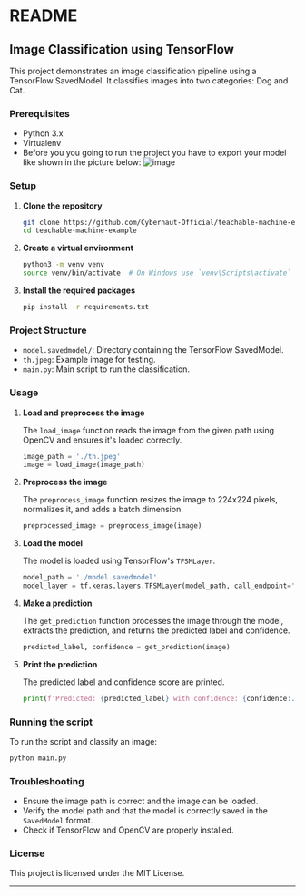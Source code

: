 # README

## Image Classification using TensorFlow

This project demonstrates an image classification pipeline using a TensorFlow SavedModel. It classifies images into two categories: Dog and Cat.

### Prerequisites

- Python 3.x
- Virtualenv
- Before you you going to run the project you have to export your model like shown in the picture below:
![image](https://github.com/Cybernaut-Official/teachable-machine-example/assets/76400496/13271069-b9d5-4b6d-8156-f9e5bd2470d9)


### Setup

1. **Clone the repository**

   ```bash
   git clone https://github.com/Cybernaut-Official/teachable-machine-example.git
   cd teachable-machine-example
   ```

2. **Create a virtual environment**

   ```bash
   python3 -m venv venv
   source venv/bin/activate  # On Windows use `venv\Scripts\activate`
   ```

3. **Install the required packages**

   ```bash
   pip install -r requirements.txt
   ```

### Project Structure

- `model.savedmodel/`: Directory containing the TensorFlow SavedModel.
- `th.jpeg`: Example image for testing.
- `main.py`: Main script to run the classification.

### Usage

1. **Load and preprocess the image**

   The `load_image` function reads the image from the given path using OpenCV and ensures it's loaded correctly.

   ```python
   image_path = './th.jpeg'
   image = load_image(image_path)
   ```

2. **Preprocess the image**

   The `preprocess_image` function resizes the image to 224x224 pixels, normalizes it, and adds a batch dimension.

   ```python
   preprocessed_image = preprocess_image(image)
   ```

3. **Load the model**

   The model is loaded using TensorFlow's `TFSMLayer`.

   ```python
   model_path = './model.savedmodel'
   model_layer = tf.keras.layers.TFSMLayer(model_path, call_endpoint='serving_default')
   ```

4. **Make a prediction**

   The `get_prediction` function processes the image through the model, extracts the prediction, and returns the predicted label and confidence.

   ```python
   predicted_label, confidence = get_prediction(image)
   ```

5. **Print the prediction**

   The predicted label and confidence score are printed.

   ```python
   print(f'Predicted: {predicted_label} with confidence: {confidence:.2f}')
   ```

### Running the script

To run the script and classify an image:

```bash
python main.py
```

### Troubleshooting

- Ensure the image path is correct and the image can be loaded.
- Verify the model path and that the model is correctly saved in the `SavedModel` format.
- Check if TensorFlow and OpenCV are properly installed.

### License

This project is licensed under the MIT License.

---



